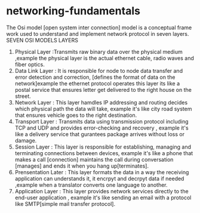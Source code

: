 # networking-fundamentals
The Osi model [open system inter connection] model is a conceptual frame work used to understand and implement network protocol in seven layers.
SEVEN OSI MODELS LAYERS 
1. Physical Layer :Transmits raw binary data over the physical medium ,example the physical layer is the actual ethernet cable, radio waves and fiber optics.
2. Data Link Layer : It is responsible for node to node data transfer and error detection and correction, [defines the format of data on the network]example the ethernet protocol operates this layer its like a postal service that ensures letter get delivered to the right house on the street.
3. Network Layer : This layer hamdles IP addressing and routing decides which physical path the data will take, example it's like city road system that ensures vehicle goes to the right destination.
4. Transport Layer : Transmits data using transmission protocol including TCP and UDP and provides error-checking and recovery , example it's like a delivery service that gurantees package arrives without loss or damage.
5. Session Layer : This layer is responsible for establishing, managing and terminating connections between devices, example it's like a phone that makes a call [connection] maintains the call during conversation [manages] and ends it when you hang up[terminates].
6. Prensentation Later : This layer formats the data in a way the receiving application can understands it, it encrpyt and decrpyt data if needed ,example when a translator converts one language to another.
7. Application Layer : This layer provides network services directly to the end-user application , example it's like sending an email with a protocol like SMTP[simple mail transfer protocol].
